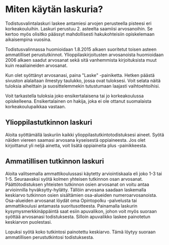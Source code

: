 # Miten käytän laskuria?
Todistusvalintalaskuri laskee antamiesi arvojen perusteella pisteesi eri korkeakouluihin. Laskuri perustuu 2. asteelta saamiisi arvosanoihin. Se kertoo myös olisitko päässyt mahdollisesti hakukohteisiin opiskelemaan aikaisempina vuosina.

Todistusvalinnassa huomioidaan 1.8.2015 alkaen suoritetut toisen asteen ammatilliset perustutkinnot. Ylioppilaskirjoitusten arvosanoista huomioidaan 2006 alkaen saadut arvosanat sekä sitä vanhemmista kirjoituksista muut kuin reaaliaineiden arvosanat.

Kun olet syöttänyt arvosanasi, paina "Laske" -painiketta. Hetken päästä sivuston alalaitaan ilmestyy taulukko, jossa ovat tuloksesi. Voit selata näitä tuloksia aiheittain ja suosittelemmekin tutustumaan laajasti vaihtoehtoihisi.

Voit tarkastella tuloksia joko ensikertalaisena tai jo korkeakoulussa opiskelleena. Ensikertalainen on hakija, joka ei ole ottanut suomalaista korkeakoulupaikkaa vastaan.

## Ylioppilastutkinnon laskuri
Aloita syöttämällä laskuriin kaikki ylioppilastutkintotodistuksesi aineet. Syötä näiden viereen saamasi arvosana kyseisestä oppiaineesta. Jos olet kirjoittanut yli neljä ainetta, voit lisätä oppiaineita plus -painikkeesta.

## Ammatillisen tutkinnon laskuri
Aloita valitsemalla ammattikoulussasi käytetty arviointiskaala eli joko 1-3 tai 1-5. Seuraavaksi syötä kolmen yhteisen tutkinnon osan arvosanat. Päättötodistuksen yhteisten tutkinnon osien arvosanat on voitu antaa arvioinnilla hyväksytty-hylätty. Tällöin arvosana saadaan laskemalla keskiarvo tutkinnon osien sisältämien osa-alueiden numeroarvosanoista. Osa-alueiden arvosanat löydät oma Opintopolku -palvelusta tai ammattikoulusi antamasta suoritusotteesta. Painamalla laskurin kysymysmerkkinäppäintä saat esiin apuvalikon, johon voit myös suoraan syöttää arvosanasi todistuksesta. Silloin apuvalikko laskee painotetun keskiarvon puolestasi.

Lopuksi syötä koko tutkintosi painotettu keskiarvo. Tämä löytyy suoraan ammatillisen perustutkintosi todistuksesta.